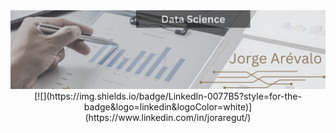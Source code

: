 <div id="header" align="center">
  <img decoding="async" src="https://github.com/joraregut/joraregut/blob/main/joraregut%20Linkedin%20Banner.png" width="800"/>
</div>

<div id="Redes" align="center">
[![](https://img.shields.io/badge/LinkedIn-0077B5?style=for-the-badge&logo=linkedin&logoColor=white)](https://www.linkedin.com/in/joraregut/)
</div>


<!--
**joraregut/joraregut** is a ✨ _special_ ✨ repository because its `README.md` (this file) appears on your GitHub profile.

Here are some ideas to get you started:

- 🔭 I’m currently working on ...
- 🌱 I’m currently learning ...
- 👯 I’m looking to collaborate on ...
- 🤔 I’m looking for help with ...
- 💬 Ask me about ...
- 📫 How to reach me: ...
- 😄 Pronouns: ...
- ⚡ Fun fact: ...
-->

